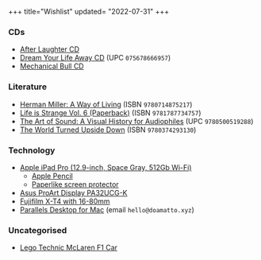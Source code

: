 +++
title="Wishlist"
updated= "2022-07-31"
+++

### CDs
- [After Laughter CD](https://www.discogs.com/master/1184947?format=CD)
- [Dream Your Life Away CD](https://www.discogs.com/release/7992930) (UPC `075678666957`)
- [Mechanical Bull CD](https://www.discogs.com/master/599554?format=CD)

### Literature
- [Herman Miller: A Way of Living](https://bookshop.org/books/herman-miller-a-way-of-living/9780714875217) (ISBN `9780714875217`)
- [Life is Strange Vol. 6 (Paperback)](https://smile.amazon.com/gp/product/1787734757) (ISBN `9781787734757`)
- [The Art of Sound: A Visual History for Audiophiles](https://bookshop.org/books/the-art-of-sound-a-visual-history-for-audiophiles/9780500519288) (UPC `9780500519288`)
- [The World Turned Upside Down](https://bookshop.org/books/the-world-turned-upside-down-a-history-of-the-chinese-cultural-revolution/9780374293130) (ISBN `9780374293130`)

### Technology
- [Apple iPad Pro (12.9-inch, Space Gray, 512Gb Wi-Fi)](https://www.apple.com/shop/buy-ipad/ipad-pro/11-inch-display-512gb-space-gray-wifi)
  - [Apple Pencil](https://www.apple.com/shop/product/MU8F2AM/A)
  - [Paperlike screen protector](https://paperlike.com/)
- [Asus ProArt Display PA32UCG-K](https://shop.asus.com/us/90lm03h0-b083b0-proart-display-pa32ucg-k.html)
- [Fujifilm X-T4 with 16-80mm](https://fujifilm-x.registria.com/products/0-74101-20231-1)
- [Parallels Desktop for Mac](https://www.parallels.com/products/desktop/buy/) (email `hello@doamatto.xyz`)

### Uncategorised
- [Lego Technic McLaren F1 Car](https://www.lego.com/en-us/product/mclaren-formula-1-race-car-42141)
